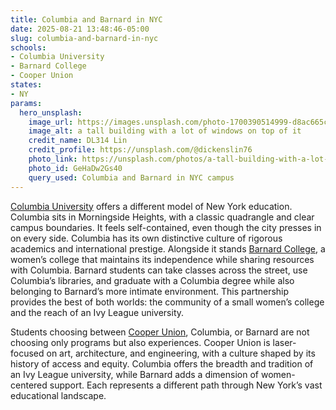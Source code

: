 ```yaml
---
title: Columbia and Barnard in NYC
date: 2025-08-21 13:48:46-05:00
slug: columbia-and-barnard-in-nyc
schools:
- Columbia University
- Barnard College
- Cooper Union
states:
- NY
params:
  hero_unsplash:
    image_url: https://images.unsplash.com/photo-1700390514999-d8ac665cc5bf?crop=entropy&cs=tinysrgb&fit=max&fm=jpg&ixid=M3w3OTUzNDN8MHwxfGFsbHx8fHx8fHx8fDE3NTU4ODEzMjV8&ixlib=rb-4.1.0&q=80&w=1080
    image_alt: a tall building with a lot of windows on top of it
    credit_name: DL314 Lin
    credit_profile: https://unsplash.com/@dickenslin76
    photo_link: https://unsplash.com/photos/a-tall-building-with-a-lot-of-windows-on-top-of-it-GeHaDw2Gs40
    photo_id: GeHaDw2Gs40
    query_used: Columbia and Barnard in NYC campus
---
```


[Columbia University](https://www.columbia.edu/) offers a different model of New York education. Columbia sits in Morningside Heights, with a classic quadrangle and clear campus boundaries. It feels self-contained, even though the city presses in on every side. Columbia has its own distinctive culture of rigorous academics and international prestige. Alongside it stands [Barnard College](https://barnard.edu/), a women’s college that maintains its independence while sharing resources with Columbia. Barnard students can take classes across the street, use Columbia’s libraries, and graduate with a Columbia degree while also belonging to Barnard’s more intimate environment. This partnership provides the best of both worlds: the community of a small women’s college and the reach of an Ivy League university.

Students choosing between [Cooper Union](https://cooper.edu/), Columbia, or Barnard are not choosing only programs but also experiences. Cooper Union is laser-focused on art, architecture, and engineering, with a culture shaped by its history of access and equity. Columbia offers the breadth and tradition of an Ivy League university, while Barnard adds a dimension of women-centered support. Each represents a different path through New York’s vast educational landscape.

